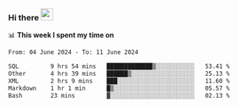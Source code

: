 ### Hi there <a href="https://www.gautamkrishnar.com/"><img src="https://media.giphy.com/media/hvRJCLFzcasrR4ia7z/giphy.gif" width="25px"></a>

📊 **This week I spent my time on**

<!--START_SECTION:waka-->

```txt
From: 04 June 2024 - To: 11 June 2024

SQL         9 hrs 54 mins   █████████████▒░░░░░░░░░░░   53.41 %
Other       4 hrs 39 mins   ██████▒░░░░░░░░░░░░░░░░░░   25.13 %
XML         2 hrs 9 mins    ███░░░░░░░░░░░░░░░░░░░░░░   11.60 %
Markdown    1 hr 1 min      █▒░░░░░░░░░░░░░░░░░░░░░░░   05.57 %
Bash        23 mins         ▓░░░░░░░░░░░░░░░░░░░░░░░░   02.13 %
```

<!--END_SECTION:waka-->
